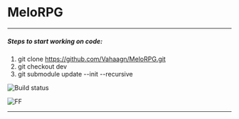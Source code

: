 # MeloRPG

***

##### Steps to start working on code:
1. git clone https://github.com/Vahaagn/MeloRPG.git
2. git checkout dev
3. git submodule update --init --recursive

![Build status](http://89.40.126.93:443/app/rest/builds/buildType:(id:MeloRPG_Master)/statusIcon)

![FF](https://img.shields.io/teamcity/http/89.40.126.93:443/s/MeloRPG_Master.svg?style=flat)

***

